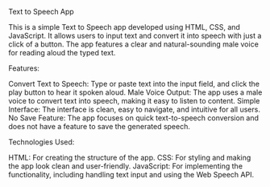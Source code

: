 Text to Speech App

This is a simple Text to Speech app developed using HTML, CSS, and JavaScript. It allows users to input text and convert it into speech with just a click of a button. The app features a clear and natural-sounding male voice for reading aloud the typed text.

Features:

Convert Text to Speech: Type or paste text into the input field, and click the play button to hear it spoken aloud.
Male Voice Output: The app uses a male voice to convert text into speech, making it easy to listen to content.
Simple Interface: The interface is clean, easy to navigate, and intuitive for all users.
No Save Feature: The app focuses on quick text-to-speech conversion and does not have a feature to save the generated speech.

Technologies Used:

HTML: For creating the structure of the app.
CSS: For styling and making the app look clean and user-friendly.
JavaScript: For implementing the functionality, including handling text input and using the Web Speech API.
